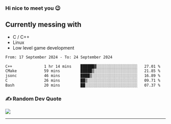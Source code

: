 ### Hi nice to meet you 😉 

## Currently messing with
  - C / C++
  - Linux
  - Low level game development

<!--START_SECTION:waka-->

```txt
From: 17 September 2024 - To: 24 September 2024

C++              1 hr 14 mins    ██████▓░░░░░░░░░░░░░░░░░░   27.01 %
CMake            59 mins         █████▒░░░░░░░░░░░░░░░░░░░   21.85 %
jsonc            46 mins         ████▒░░░░░░░░░░░░░░░░░░░░   16.89 %
C                26 mins         ██▒░░░░░░░░░░░░░░░░░░░░░░   09.71 %
Bash             20 mins         ██░░░░░░░░░░░░░░░░░░░░░░░   07.37 %
```

<!--END_SECTION:waka-->

### ✍️ Random Dev Quote
![](https://quotes-github-readme.vercel.app/api?type=horizontal&theme=dark)

---
